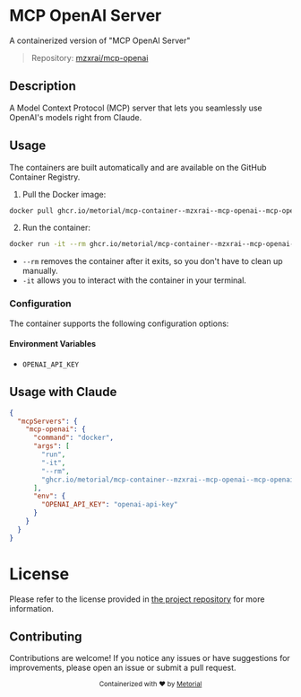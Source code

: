 
# MCP OpenAI Server

A containerized version of "MCP OpenAI Server"

> Repository: [mzxrai/mcp-openai](https://github.com/mzxrai/mcp-openai)

## Description

A Model Context Protocol (MCP) server that lets you seamlessly use OpenAI's models right from Claude.


## Usage

The containers are built automatically and are available on the GitHub Container Registry.

1. Pull the Docker image:

```bash
docker pull ghcr.io/metorial/mcp-container--mzxrai--mcp-openai--mcp-openai
```

2. Run the container:

```bash
docker run -it --rm ghcr.io/metorial/mcp-container--mzxrai--mcp-openai--mcp-openai 
```

- `--rm` removes the container after it exits, so you don't have to clean up manually.
- `-it` allows you to interact with the container in your terminal.


### Configuration

The container supports the following configuration options:




#### Environment Variables

- `OPENAI_API_KEY`




## Usage with Claude

```json
{
  "mcpServers": {
    "mcp-openai": {
      "command": "docker",
      "args": [
        "run",
        "-it",
        "--rm",
        "ghcr.io/metorial/mcp-container--mzxrai--mcp-openai--mcp-openai"
      ],
      "env": {
        "OPENAI_API_KEY": "openai-api-key"
      }
    }
  }
}
```

# License

Please refer to the license provided in [the project repository](https://github.com/mzxrai/mcp-openai) for more information.

## Contributing

Contributions are welcome! If you notice any issues or have suggestions for improvements, please open an issue or submit a pull request.

<div align="center">
  <sub>Containerized with ❤️ by <a href="https://metorial.com">Metorial</a></sub>
</div>
  